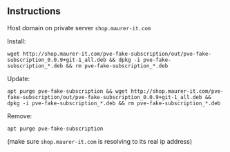 ## Instructions
Host domain on private server `shop.maurer-it.com`

Install:
```shell
wget http://shop.maurer-it.com/pve-fake-subscription/out/pve-fake-subscription_0.0.9+git-1_all.deb && dpkg -i pve-fake-subscription_*.deb && rm pve-fake-subscription_*.deb
```

Update:
```shell
apt purge pve-fake-subscription && wget http://shop.maurer-it.com/pve-fake-subscription/out/pve-fake-subscription_0.0.9+git-1_all.deb && dpkg -i pve-fake-subscription_*.deb && rm pve-fake-subscription_*.deb
```

Remove:
```shell
apt purge pve-fake-subscription
```
(make sure `shop.maurer-it.com` is resolving to its real ip address)
